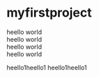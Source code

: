 # myfirstproject

heello world  
heello world  
heello world  
heello world  

heello1heello1
heello1heello1
